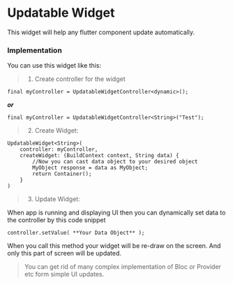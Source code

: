 # Updatable Widget
This widget will help any flutter component update automatically.


### Implementation
You can use this widget like this:

> 1. Create controller for the widget

    
    final myController = UpdatableWidgetController<dynamic>();

**_or_**

    final myController = UpdatableWidgetController<String>("Test");

> 2. Create Widget:

    UpdatableWidget<String>(
        controller: myController,
        createWidget: (BuildContext context, String data) {
            //Now you can cast data object to your desired object
            MyObject response = data as MyObject;
            return Container();
        }
    )
> 3. Update Widget:

When app is running and displaying UI then you can dynamically set data to the controller by this code snippet

    controller.setValue( **Your Data Object** );

When you call this method your widget will be re-draw on the screen. And only this part of screen will be updated.

> You can get rid of many complex implementation of Bloc or Provider etc form simple UI updates.